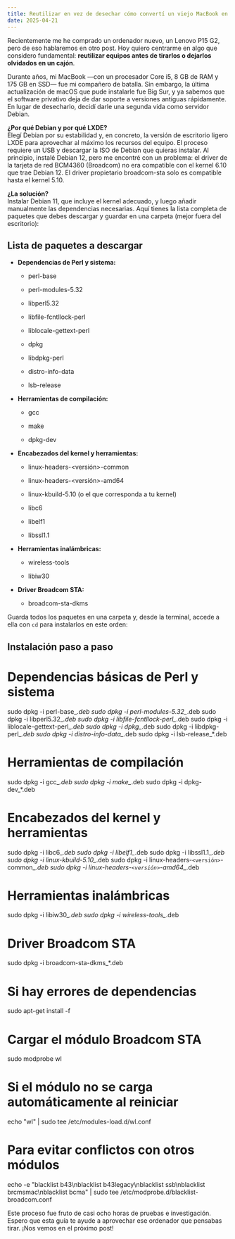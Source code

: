 ```yaml
---
title: Reutilizar en vez de desechar cómo convertí un viejo MacBook en servidor Debian
date: 2025-04-21
---
```


Recientemente me he comprado un ordenador nuevo, un Lenovo P15 G2, pero de eso hablaremos en otro post. Hoy quiero centrarme en algo que considero fundamental: **reutilizar equipos antes de tirarlos o dejarlos olvidados en un cajón**.

Durante años, mi MacBook —con un procesador Core i5, 8 GB de RAM y 175 GB en SSD— fue mi compañero de batalla. Sin embargo, la última actualización de macOS que pude instalarle fue Big Sur, y ya sabemos que el software privativo deja de dar soporte a versiones antiguas rápidamente. En lugar de desecharlo, decidí darle una segunda vida como servidor Debian.

**¿Por qué Debian y por qué LXDE?**  
Elegí Debian por su estabilidad y, en concreto, la versión de escritorio ligero LXDE para aprovechar al máximo los recursos del equipo. El proceso requiere un USB y descargar la ISO de Debian que quieras instalar. Al principio, instalé Debian 12, pero me encontré con un problema: el driver de la tarjeta de red BCM4360 (Broadcom) no era compatible con el kernel 6.10 que trae Debian 12. El driver propietario broadcom-sta solo es compatible hasta el kernel 5.10.

**¿La solución?**  
Instalar Debian 11, que incluye el kernel adecuado, y luego añadir manualmente las dependencias necesarias. Aquí tienes la lista completa de paquetes que debes descargar y guardar en una carpeta (mejor fuera del escritorio):

## **Lista de paquetes a descargar**

- **Dependencias de Perl y sistema:**
    
    - perl-base
        
    - perl-modules-5.32
        
    - libperl5.32
        
    - libfile-fcntllock-perl
        
    - liblocale-gettext-perl
        
    - dpkg
        
    - libdpkg-perl
        
    - distro-info-data
        
    - lsb-release
        
- **Herramientas de compilación:**
    
    - gcc
        
    - make
        
    - dpkg-dev
        
- **Encabezados del kernel y herramientas:**
    
    - linux-headers-<versión>-common
        
    - linux-headers-<versión>-amd64
        
    - linux-kbuild-5.10 (o el que corresponda a tu kernel)
        
    - libc6
        
    - libelf1
        
    - libssl1.1
        
- **Herramientas inalámbricas:**
    
    - wireless-tools
        
    - libiw30
        
- **Driver Broadcom STA:**
    
    - broadcom-sta-dkms


Guarda todos los paquetes en una carpeta y, desde la terminal, accede a ella con `cd` para instalarlos en este orden:

## Instalación paso a paso
# Dependencias básicas de Perl y sistema
sudo dpkg -i perl-base_*.deb
sudo dpkg -i perl-modules-5.32_*.deb
sudo dpkg -i libperl5.32_*.deb
sudo dpkg -i libfile-fcntllock-perl_*.deb
sudo dpkg -i liblocale-gettext-perl_*.deb
sudo dpkg -i dpkg_*.deb
sudo dpkg -i libdpkg-perl_*.deb
sudo dpkg -i distro-info-data_*.deb
sudo dpkg -i lsb-release_*.deb

# Herramientas de compilación
sudo dpkg -i gcc_*.deb
sudo dpkg -i make_*.deb
sudo dpkg -i dpkg-dev_*.deb

# Encabezados del kernel y herramientas
sudo dpkg -i libc6_*.deb
sudo dpkg -i libelf1_*.deb
sudo dpkg -i libssl1.1_*.deb
sudo dpkg -i linux-kbuild-5.10_*.deb
sudo dpkg -i linux-headers-`<versión>`-common_*.deb
sudo dpkg -i linux-headers-`<versión>`-amd64_*.deb

# Herramientas inalámbricas
sudo dpkg -i libiw30_*.deb
sudo dpkg -i wireless-tools_*.deb

# Driver Broadcom STA
sudo dpkg -i broadcom-sta-dkms_*.deb

# Si hay errores de dependencias
sudo apt-get install -f

# Cargar el módulo Broadcom STA
sudo modprobe wl

# Si el módulo no se carga automáticamente al reiniciar
echo "wl" | sudo tee /etc/modules-load.d/wl.conf

# Para evitar conflictos con otros módulos
echo -e "blacklist b43\nblacklist b43legacy\nblacklist ssb\nblacklist brcmsmac\nblacklist bcma" | sudo tee /etc/modprobe.d/blacklist-broadcom.conf

Este proceso fue fruto de casi ocho horas de pruebas e investigación. Espero que esta guía te ayude a aprovechar ese ordenador que pensabas tirar. ¡Nos vemos en el próximo post!

